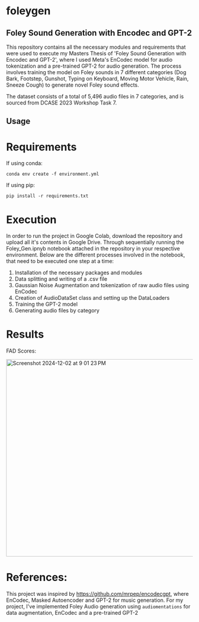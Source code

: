 # foleygen
## Foley Sound Generation with Encodec and GPT-2

This repository contains all the necessary modules and requirements that were used to execute my Masters Thesis of 'Foley Sound Generation with Encodec and GPT-2', where I used Meta's EnCodec model for audio tokenization and a pre-trained GPT-2 for audio generation. The process involves training the model on Foley sounds in 7 different categories (Dog Bark, Footstep, Gunshot, Typing on Keyboard, Moving Motor Vehicle, Rain, Sneeze Cough) to generate novel Foley sound effects.

The dataset consists of a total of 5,496 audio files in 7 categories, and is sourced from DCASE 2023 Workshop Task 7.

## Usage

# Requirements

If using conda:

`conda env create -f environment.yml` 

If using pip:

`pip install -r requirements.txt`

# Execution

In order to run the project in Google Colab, download the repository and upload all it's contents in Google Drive. Through sequentially running the Foley_Gen.ipnyb notebook attached in the repository in your respective environment. Below are the different processes involved in the notebook, that need to be executed one step at a time:

1) Installation of the necessary packages and modules
1) Data splitting and writing of a .csv file
3) Gaussian Noise Augmentation and tokenization of raw audio files using EnCodec
4) Creation of AudioDataSet class and setting up the DataLoaders
5) Training the GPT-2 model
6) Generating audio files by category

# Results

FAD Scores:

<img width="532" alt="Screenshot 2024-12-02 at 9 01 23 PM" src="https://github.com/user-attachments/assets/a5746b3e-700d-44ed-b720-5285ef7bf9fb">

# References:
This project was inspired by https://github.com/mrpep/encodecgpt, where EnCodec, Masked Autoencoder and GPT-2 for music generation. For my project, I've implemented Foley Audio generation using `audiomentations` for data augmentation, EnCodec and a pre-trained GPT-2



